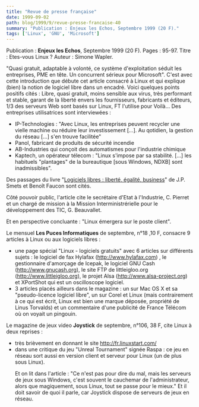 ```yaml
---
title: "Revue de presse française"
date: 1999-09-02
path: blog/1999/9/revue-presse-francaise-40
summary: "Publication : Enjeux les Echos, Septembre 1999 (20 F)."
tags: ['Linux', 'GNU', 'Microsoft']
---
```


<P>Publication : <B>Enjeux les Echos</B>, Septembre 1999 (20 F).
Pages : 95-97.
Titre : Etes-vous Linux ?
Auteur : Simone Wapler.</P>

<P>"Quasi gratuit, adaptable à volonté, ce système d'exploitation séduit les entreprises, PME en tête. Un concurrent sérieux pour Microsoft". C'est avec cette introduction que
débute cet article consacré à Linux et qui explique (bien) la notion de logiciel libre dans un encadré.
Voici quelques points positifs cités : Libre, quasi gratuit, moins sensible aux virus, très performant et stable, garant de la liberté envers les fournisseurs, fabricants
et éditeurs, 1/3 des serveurs Web sont basés sur Linux, FT l'utilise pour Voilà...
Des entreprises utilisatrices sont interviewées :</P>

<UL>

<LI>IP-Technologies : "Avec Linux, les entreprises peuvent recycler une vielle machine ou réduire leur investissement [...]. Au qotidien, la gestion du réseau [...] s'en
trouve facilitée"
<LI>Panol, fabricant de produits de sécurité incendie
<LI>AB-Industries qui conçoit des automatismes pour l'industrie chimique
<LI>Kaptech, un opérateur télecom : "Linux s'impose par sa stabilité. [...] les habituels "plantages"  de la bureautique [sous Windows, NDXB] sont inadmissibles".
</UL>

<P>Des passages du livre "<A HREF="http://www.freepatents.org/liberty/">Logiciels libres : liberté,
égalité, business</A>" de J.P. Smets et Benoît Faucon sont cités.</P>

<P>Côté pouvoir public, l'article cite le secrétaire d'Etat à l'Industrie, C. Pierret et un chargé de mission à la Mission Interministrérielle pour le développement des TIC,
G. Beauvallet.</P>

<P>Et en perspective concluante : "Linux émergera sur le poste client".</P>

<P>Le mensuel <B>Les Puces Informatiques</B> de septembre, n°18 ,10 F,
consacre 9 articles à Linux ou aux logiciels libres :</P>

<UL>

<LI>une page spécial "Linux - logiciels gratuits" avec 6 articles sur
différents sujets : le logiciel de fax Hylafax (<A HREF="http://www.hylafax.com">http://www.hylafax.com</A>)
, le gestionnaire d'amorçage de Icepak, le logiciel GNU Cash
(<A HREF="http://www.gnucash.org">http://www.gnucash.org</A>), le site FTP de littleigloo.org
(<A HREF="http://www.littleigloo.org">http://www.littleigloo.org</A>), le projet Alsa
(<A HREF="http://www.alsa-project.org">http://www.alsa-project.org</A>) et XPortShot qui est un oscilloscope
logiciel.
<LI>3 articles placés ailleurs dans le magazine : un sur Mac OS X et sa
"pseudo-licence logiciel libre", un sur Corel et Linux (mais
contrairement à ce qui est écrit, Linux est bien une marque déposée,
propriété de Linus Torvalds) et un commentaire d'une publicité de France
Télécom où on voyait un pingouin.
</UL>

<P>Le magazine de jeux video <B>Joystick</B> de septembre, n°106, 38 F, cite
Linux à deux reprises :</P>

<UL>

<LI>très brièvement en donnant le site <A HREF="http://fr.linuxstart.com/">http://fr.linuxstart.com/</A>
<LI>dans une critique du jeu "Unreal Tournament" signée Raspa : ce jeu en
réseau sort aussi en version client et serveur pour Linux (un de plus
sous Linux).
<BR>

Et on lit dans l'article :
"Ce n'est pas pour dire du mal, mais les serveurs de jeux sous Windows,
c'est souvent le cauchemar de l'administrateur, alors que magiquement,
sous Linux, tout se passe pour le mieux."
Et il doit savoir de quoi il parle, car Joystick dispose de serveurs de
jeux en réseau.

</UL>


